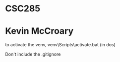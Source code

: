 # CSC285
# Kevin McCroary

to activate the venv,
venv\Scripts\activate.bat
(in dos)

Don't include the .gitignore

